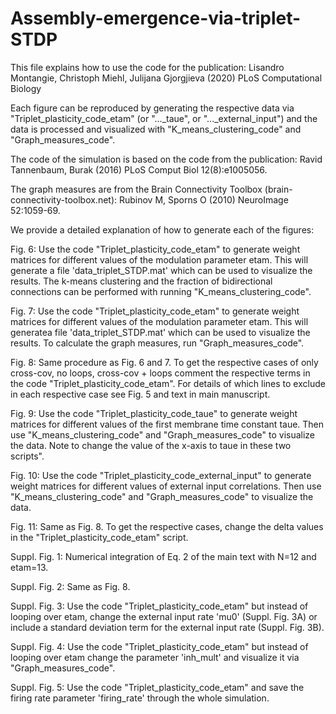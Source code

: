 # Assembly-emergence-via-triplet-STDP

This file explains how to use the code for the publication:
Lisandro Montangie, Christoph Miehl, Julijana Gjorgjieva (2020) PLoS Computational Biology


Each figure can be reproduced by generating the respective data via "Triplet_plasticity_code_etam" (or "..._taue", or "..._external_input") and the data is processed and visualized with "K_means_clustering_code" and "Graph_measures_code".

The code of the simulation is based on the code from the publication: Ravid Tannenbaum, Burak (2016) PLoS Comput Biol 12(8):e1005056.

The graph measures are from the Brain Connectivity Toolbox (brain-connectivity-toolbox.net): Rubinov M, Sporns O (2010) NeuroImage 52:1059-69. 


We provide a detailed explanation of how to generate each of the figures:

Fig. 6:
Use the code "Triplet_plasticity_code_etam" to generate weight matrices for different values of the modulation parameter etam. This will generate a file 'data_triplet_STDP.mat' which can be used to visualize the results. The k-means clustering and the fraction of bidirectional connections can be performed with running "K_means_clustering_code".

Fig. 7:
Use the code "Triplet_plasticity_code_etam" to generate weight matrices for different values of the modulation parameter etam. This will generatea file 'data_triplet_STDP.mat' which can be used to visualize the results. To calculate the graph measures, run "Graph_measures_code". 

Fig. 8:
Same procedure as Fig. 6 and 7. To get the respective cases of only cross-cov, no loops, cross-cov + loops comment the respective terms in the code "Triplet_plasticity_code_etam". For details of which lines to exclude in each respective case see Fig. 5 and text in main manuscript.

Fig. 9:
Use the code "Triplet_plasticity_code_taue" to generate weight matrices for different values of the first membrane time constant taue. Then use "K_means_clustering_code" and "Graph_measures_code" to visualize the data. Note to change the value of the x-axis to taue in these two scripts".

Fig. 10:
Use the code "Triplet_plasticity_code_external_input" to generate weight matrices for different values of external input correlations. Then use "K_means_clustering_code" and "Graph_measures_code" to visualize the data.

Fig. 11: 
Same as Fig. 8. To get the respective cases, change the delta values in the "Triplet_plasticity_code_etam" script. 

Suppl. Fig. 1:
Numerical integration of Eq. 2 of the main text with N=12 and etam=13.

Suppl. Fig. 2: 
Same as Fig. 8.

Suppl. Fig. 3:
Use the code "Triplet_plasticity_code_etam" but instead of looping over etam, change the external input rate 'mu0' (Suppl. Fig. 3A) or include a standard deviation term for the external input rate (Suppl. Fig. 3B).

Suppl. Fig. 4: 
Use the code "Triplet_plasticity_code_etam" but instead of looping over etam change the parameter 'inh_mult' and visualize it via "Graph_measures_code".

Suppl. Fig. 5: 
Use the code "Triplet_plasticity_code_etam" and save the firing rate parameter 'firing_rate' through the whole simulation. 
